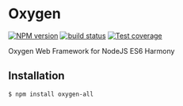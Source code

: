 Oxygen
======

  [![NPM version][npm-image]][npm-url]
  [![build status][travis-image]][travis-url]
  [![Test coverage][coveralls-image]][coveralls-url]

Oxygen Web Framework for NodeJS ES6 Harmony

## Installation

```
$ npm install oxygen-all
```
[npm-image]: https://img.shields.io/npm/v/oxygen-all.svg?style=flat
[npm-url]: https://npmjs.org/package/oxygen-all
[travis-image]: https://img.shields.io/travis/Artazor/oxygen.svg?style=flat
[travis-url]: https://travis-ci.org/Artazor/oxygen
[coveralls-image]: https://img.shields.io/coveralls/Artazor/oxygen.svg?style=flat
[coveralls-url]: https://coveralls.io/r/Artazor/oxygen


